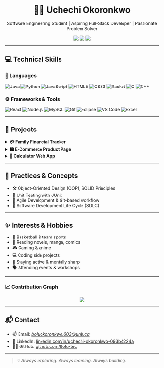 <h1 align="center">👩‍💻 Uchechi Okoronkwo</h1>
<p align="center">Software Engineering Student | Aspiring Full-Stack Developer | Passionate Problem Solver</p>

<p align="center">
  <a href="https://www.linkedin.com/in/uchechi-okoronkwo-093b4224a"><img src="https://img.shields.io/badge/LinkedIn-uchechi--okoronkwo-blue?logo=linkedin&style=flat-square" /></a>
  <a href="mailto:boluokoronkwo.603@unb.ca"><img src="https://img.shields.io/badge/Email-Contact_Me-D14836?logo=gmail&logoColor=white&style=flat-square" /></a>
  <a href="https://github.com/Bolu-tec"><img src="https://img.shields.io/github/followers/Bolu-tec?style=flat-square" /></a>
</p>

---



## 💻 Technical Skills

### 🧠 Languages

![Java](https://img.shields.io/badge/Java-%23ED8B00.svg?style=flat&logo=java&logoColor=white)
![Python](https://img.shields.io/badge/Python-3670A0?style=flat&logo=python&logoColor=ffdd54)
![JavaScript](https://img.shields.io/badge/JavaScript-F7DF1E?style=flat&logo=javascript&logoColor=black)
![HTML5](https://img.shields.io/badge/HTML5-E34F26?style=flat&logo=html5&logoColor=white)
![CSS3](https://img.shields.io/badge/CSS3-1572B6?style=flat&logo=css3&logoColor=white)
![Racket](https://img.shields.io/badge/Racket-9F1D20?style=flat&logoColor=white)
![C](https://img.shields.io/badge/C-00599C?style=flat&logo=c&logoColor=white)
![C++](https://img.shields.io/badge/C++-00599C?style=flat&logo=c%2B%2B&logoColor=white)

### ⚙️ Frameworks & Tools

![React](https://img.shields.io/badge/React-20232A?style=flat&logo=react&logoColor=61DAFB)
![Node.js](https://img.shields.io/badge/Node.js-339933?style=flat&logo=nodedotjs&logoColor=white)
![MySQL](https://img.shields.io/badge/MySQL-4479A1?style=flat&logo=mysql&logoColor=white)
![Git](https://img.shields.io/badge/Git-F05032?style=flat&logo=git&logoColor=white)
![Eclipse](https://img.shields.io/badge/Eclipse-2C2255?style=flat&logo=eclipse&logoColor=white)
![VS Code](https://img.shields.io/badge/VSCode-007ACC?style=flat&logo=visual%20studio%20code&logoColor=white)
![Excel](https://img.shields.io/badge/Excel-217346?style=flat&logo=microsoft-excel&logoColor=white)

---

## 🌟 Projects

<details>
<summary><strong>💳 Family Financial Tracker</strong></summary>

A desktop app that helps families monitor and analyze credit card spending.

- Parses transactions from CSV/Excel files
- Sorts by buyer/category and generates summaries
- Built in Java and tested with JUnit

</details>

<details>
<summary><strong>🛍️ E-Commerce Product Page</strong></summary>

A responsive landing page for a watch brand.

- Created with HTML and CSS
- Animated cards, grid layout, and mobile responsiveness

</details>

<details>
<summary><strong>🧮 Calculator Web App</strong></summary>

A clean calculator built with vanilla JavaScript.

- DOM-based interaction and responsive layout
- Soft pastel UI design

</details>


---

## 🔧 Practices & Concepts

- 🛠 Object-Oriented Design (OOP), SOLID Principles  
- 🧪 Unit Testing with JUnit  
- 🔄 Agile Development & Git-based workflow  
- 🔧 Software Development Life Cycle (SDLC)

---

## ✨ Interests & Hobbies

- 🏀 Basketball & team sports  
- 📖 Reading novels, manga, comics  
- 🎮 Gaming & anime  
- 💻 Coding side projects  
- 🧘 Staying active & mentally sharp  
- 🗣️ Attending events & workshops

---

### 📈 Contribution Graph

<p align="center">
  <img src="https://github-readme-activity-graph.cyclic.app/graph?username=Bolu-tec&bg_color=0d1117&color=00e7ff&line=00ffcc&point=ffffff&area=true&hide_border=true"/>
</p>

---

## 📬 Contact

- 📫 Email: *boluokoronkwo.603@unb.ca*  
- 🔗 LinkedIn: [linkedin.com/in/uchechi-okoronkwo-093b4224a](https://www.linkedin.com/in/uchechi-okoronkwo-093b4224a)  
- 🧑‍💻 GitHub: [github.com/Bolu-tec](https://github.com/Bolu-tec)

---

> 💡 *Always exploring. Always learning. Always building.*

